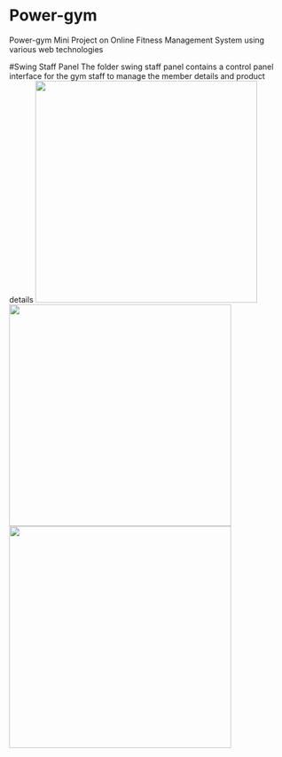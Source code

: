 # Power-gym
Power-gym  Mini Project on Online Fitness Management System using various web technologies



#Swing Staff Panel
The folder swing staff panel contains a control panel interface for the gym staff to manage the member details and product details
<img src="https://github.com/maazrk/Power-gym/blob/master/Swing%20Staff%20Panel/login.png" width="400">
<img src="https://github.com/maazrk/Power-gym/blob/master/Swing%20Staff%20Panel/dash.png" width="400">
<img src="https://github.com/maazrk/Power-gym/blob/master/Swing%20Staff%20Panel/Member.png" width="400">
